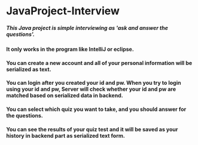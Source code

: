 # JavaProject-Interview

##### This Java project is simple interviewing as 'ask and answer the questions'.
#### It only works in the program like IntelliJ or eclipse.

#### You can create a new account and all of your personal information will be serialized as text.
#### You can login after you created your id and pw. When you try to login using your id and pw, Server will check whether your id and pw are matched based on serialized data in backend.
#### You can select which quiz you want to take, and you should answer for the questions.

#### You can see the results of your quiz test and it will be saved as your history in backend part as serialized text form.
